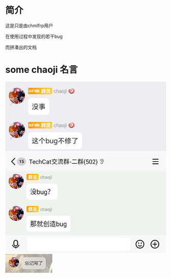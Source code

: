# 简介
这是只是由chmlfrp用户

在使用过程中发现的若干bug

而拼凑出的文档

# some chaoji 名言
![名言1](/res/名言//名言1.jpg "名言1")
![名言2](/res/名言/名言2.jpg "名言2")
![名言3](/res/名言/名言3.jpg "名言3")